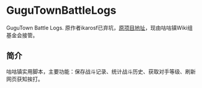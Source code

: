 # GuguTownBattleLogs
GuguTown Battle Logs. 原作者ikarosf已弃坑，[原项目地址](https://greasyfork.org/scripts/408937)，现由咕咕镇Wiki组基金会接管。

## 简介
咕咕镇实用脚本，主要功能：保存战斗记录、统计战斗历史、获取对手等级、刷新网页获知挨打。
